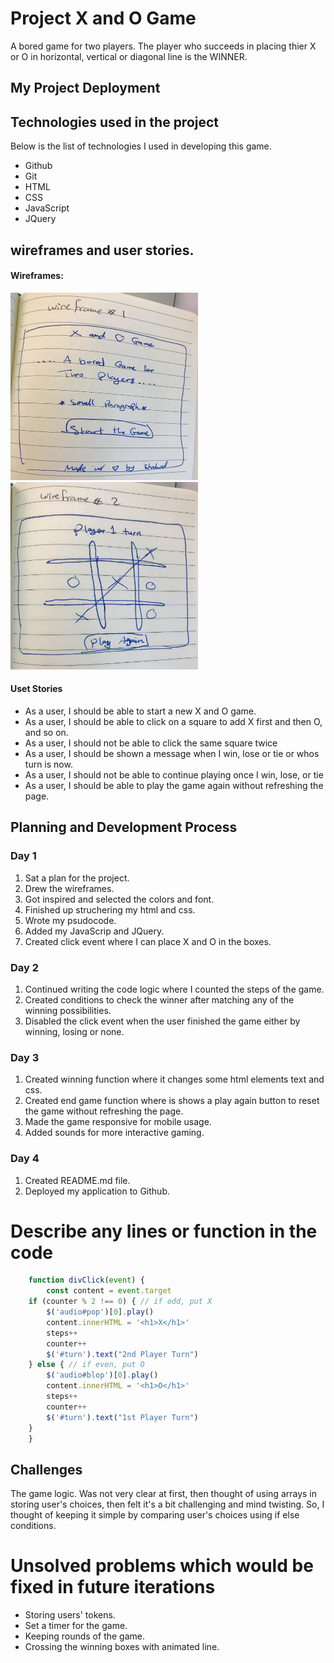 # Project X and O Game
A bored game for two players.
The player who succeeds in placing thier X or O in horizontal, vertical or diagonal line is the WINNER.

## My Project Deployment

## Technologies used in the project
Below is the list of technologies I used in developing this game.
* Github
* Git
* HTML
* CSS
* JavaScript
* JQuery

## wireframes and user stories.
#### Wireframes:
<!-- ![wireframe1](images/w1.png) -->
<img src="images/w1.png" width="300" height="300" />
<img src="images/w2.png" width="300" height="300" />
<!-- ![wireframe2](images/w1.png) -->

#### Uset Stories
* As a user, I should be able to start a new X and O game.
* As a user, I should be able to click on a square to add X first and then O, and so on.
* As a user, I should not be able to click the same square twice
* As a user, I should be shown a message when I win, lose or tie or whos turn is now.
* As a user, I should not be able to continue playing once I win, lose, or tie
* As a user, I should be able to play the game again without refreshing the page.

## Planning and Development Process
### Day 1
1. Sat a plan for the project.
2. Drew the wireframes.
3. Got inspired and selected the colors and font.
4. Finished up struchering my html and css.
5. Wrote my psudocode.
6. Added my JavaScrip and JQuery.
7. Created click event where I can place X and O in the boxes.

### Day 2
1. Continued writing the code logic where I counted the steps of the game.
2. Created conditions to check the winner after matching any of the winning possibilities.
3. Disabled the click event when the user finished the game either by winning, losing or none.

### Day 3
1. Created winning function where it changes some html elements text and css.
2. Created end game function where is shows a play again button to reset the game without refreshing the page.
3. Made the game responsive for mobile usage.
4. Added sounds for more interactive gaming.

### Day 4
1. Created README.md file.
2. Deployed my application to Github.


# Describe any lines or function in the code
```js
    function divClick(event) { 
        const content = event.target
    if (counter % 2 !== 0) { // if odd, put X
        $('audio#pop')[0].play()
        content.innerHTML = '<h1>X</h1>'
        steps++
        counter++ 
        $('#turn').text("2nd Player Turn")
    } else { // if even, put O
        $('audio#blop')[0].play()
        content.innerHTML = '<h1>O</h1>'
        steps++
        counter++
        $('#turn').text("1st Player Turn")
    }
    }
```
## Challenges
The game logic. Was not very clear at first, then thought of using arrays in storing user's choices, then felt it's a bit challenging and mind twisting. So, I thought of keeping it simple by comparing user's choices using if else conditions.

# Unsolved problems which would be fixed in future iterations
* Storing users' tokens.
* Set a timer for the game.
* Keeping rounds of the game.
* Crossing the winning boxes with animated line.

